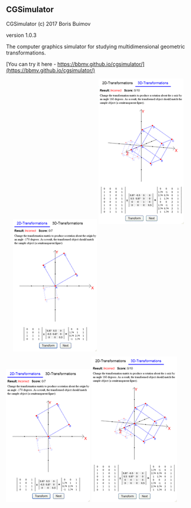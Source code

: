 ## CGSimulator
CGSimulator (c) 2017 Boris Buimov

version 1.0.3

The computer graphics simulator for studying multidimensional geometric transformations.

[You can try it here - https://bbmv.github.io/cgsimulator/](https://bbmv.github.io/cgsimulator/)

<p align="center" style="vertical-align: text-top;">
  <img style="vertical-align: text-top;" src="https://github.com/bbmv/bbmv.github.io/raw/master/cgsimulator/images/2d.png">
  <img src="https://github.com/bbmv/bbmv.github.io/raw/master/cgsimulator/images/3d.png">
</p>

![2-D Transformations](https://github.com/bbmv/bbmv.github.io/raw/master/cgsimulator/images/2d.png)
![3-D Transformations](https://github.com/bbmv/bbmv.github.io/raw/master/cgsimulator/images/3d.png)



